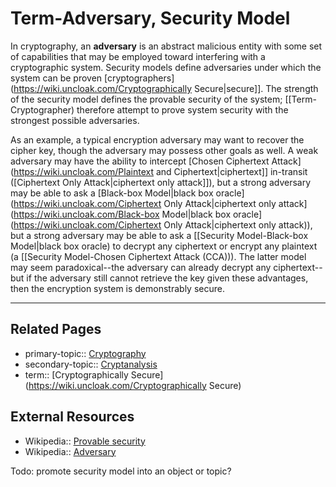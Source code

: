 # Term-Adversary, Security Model
In cryptography, an **adversary** is an abstract malicious entity with some set of capabilities that may be employed toward interfering with a cryptographic system. Security models define adversaries under which the system can be proven [cryptographers](https://wiki.uncloak.com/Cryptographically Secure|secure]]. The strength of the security model defines the provable security of the system; [[Term-Cryptographer) therefore attempt to prove system security with the strongest possible adversaries.

As an example, a typical encryption adversary may want to recover the cipher key, though the adversary may possess other goals as well. A weak adversary may have the ability to intercept [Chosen Ciphertext Attack](https://wiki.uncloak.com/Plaintext and Ciphertext|ciphertext]] in-transit ([Ciphertext Only Attack|ciphertext only attack]]), but a strong adversary may be able to ask a [Black-box Model|black box oracle](https://wiki.uncloak.com/Ciphertext Only Attack|ciphertext only attack](https://wiki.uncloak.com/Black-box Model|black box oracle](https://wiki.uncloak.com/Ciphertext Only Attack|ciphertext only attack)), but a strong adversary may be able to ask a [[Security Model-Black-box Model|black box oracle) to decrypt any ciphertext or encrypt any plaintext (a [[Security Model-Chosen Ciphertext Attack (CCA))). The latter model may seem paradoxical--the adversary can already decrypt any ciphertext--but if the adversary still cannot retrieve the key given these advantages, then the encryption system is demonstrably secure.

---
## Related Pages
- primary-topic:: [Cryptography](https://wiki.uncloak.com/Cryptography)
- secondary-topic:: [Cryptanalysis](https://wiki.uncloak.com/Cryptanalysis)
- term:: [Cryptographically Secure](https://wiki.uncloak.com/Cryptographically Secure)

## External Resources
- Wikipedia:: [Provable security](https://en.wikipedia.org/wiki/Provable_security)
- Wikipedia:: [Adversary](https://en.wikipedia.org/wiki/Adversary_(cryptography))

Todo: promote security model into an object or topic?